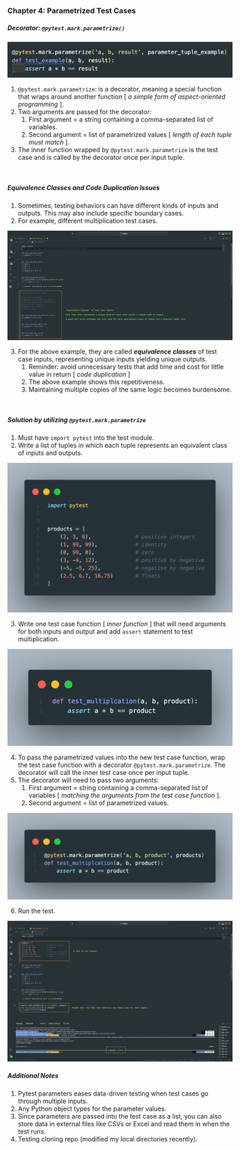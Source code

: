 ### Chapter 4: Parametrized Test Cases

##### Decorator: `@pytest.mark.parametrize()`

![](../img/pytest_13.png)

1. `@pytest.mark.parametrize`: is a decorator, meaning a special function that wraps around another function [ _a simple form of aspect-oriented programming_ ].
2. Two arguments are passed for the decorator:
   1. First argument = a string containing a comma-separated list of variables.
   2. Second argument = list of parametrized values [ _length of each tuple must match_ ].
3. The inner function wrapped by `@pytest.mark.parametrize` is the test case and is called by the decorator once per input tuple.
<br>

##### Equivalence Classes and Code Duplication Issues

1. Sometimes, testing behaviors can have different kinds of inputs and outputs. This may also include specific boundary cases.
2. For example, different multiplication test cases. 

![](../img/pytest_14.png)

3. For the above example, they are called ***equivalence classes*** of test case inputs, representing unique inputs yielding unique outputs.
   1. Reminder: avoid unnecessary tests that add time and cost for little value in return [ _code duplication_ ]
   2. The above example shows this repetitiveness. 
   3. Maintaining multiple copies of the same logic becomes burdensome.
<br>

##### Solution by utilizing `@pytest.mark.parametrize`

1. Must have `import pytest` into the test module.
2. Write a list of tuples in which each tuple represents an equivalent class of inputs and outputs. 

![](../img/pytest_15.png)

3. Write one test case function [ _inner function_ ] that will need arguments for both inputs and output and add `assert` statement to test multiplication.

![](../img/pytest_16.png)

4. To pass the parametrized values into the new test case function, wrap the test case function with a decorator `@pytest.mark.parametrize`. The decorator will call the inner test case once per input tuple.
5. The decorator will need to pass two arguments:
   1. First argument = string containing a comma-separated list of variables [ _matching the arguments from the test case function_ ].
   2. Second argument = list of parametrized values.

![](../img/pytest_17.png)

6. Run the test.

![](../img/pytest_18.png)
<br>

##### Additional Notes

1. Pytest parameters eases data-driven testing when test cases go through multiple inputs.
2. Any Python object types for the parameter values.
3. Since parameters are passed into the test case as a list, you can also store data in external files like CSVs or Excel and read them in when the test runs.
4. Testing cloning repo (modified my local directories recently).